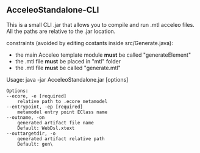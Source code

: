 ## AcceleoStandalone-CLI

This is a small CLI .jar that allows you to compile and run .mtl acceleo files.
All the paths are relative to the .jar location.

constraints (avoided by editing costants inside src/Generate.java):
* the main Acceleo template module **must** be called "generateElement"
* the .mtl file **must** be placed in "mtl\" folder
* the .mtl file **must** be called "generate.mtl"

Usage: java -jar AcceleoStandalone.jar [options]
	
	Options:
	--ecore, -e [required]
	  	relative path to .ecore metamodel
	--entrypoint, -ep [required]
	  	metamodel entry point EClass name
	--outname, -on
	  	generated artifact file name
	  	Default: WebDsl.xtext
	--outtargetdir, -o
	  	generated artifact relative path
	 	Default: gen\
